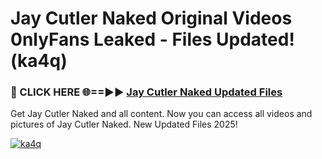 # Jay Cutler Naked Original Videos 0nlyFans Leaked - Files Updated! (ka4q)

<h3>🔴 CLICK HERE 🌐==►► <a href="https://tinyurl.com/up5wt9bj" rel="nofollow">Jay Cutler Naked Updated Files</a></h3>

Get Jay Cutler Naked and all content. Now you can access all videos and pictures of Jay Cutler Naked. New Updated Files 2025!

[![ka4q](https://i.imgur.com/ABiUzMV.gif)](https://tinyurl.com/up5wt9bj)
